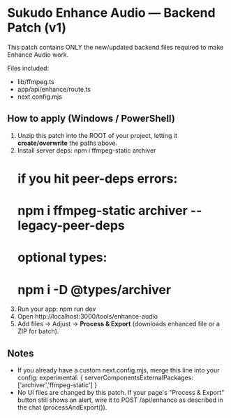 
Sukudo Enhance Audio — Backend Patch (v1)
========================================

This patch contains ONLY the new/updated backend files required to make Enhance Audio work.

Files included:
- lib/ffmpeg.ts
- app/api/enhance/route.ts
- next.config.mjs

How to apply (Windows / PowerShell)
-----------------------------------
1) Unzip this patch into the ROOT of your project, letting it **create/overwrite** the paths above.
2) Install server deps:
   npm i ffmpeg-static archiver
   # if you hit peer-deps errors:
   # npm i ffmpeg-static archiver --legacy-peer-deps
   # optional types:
   # npm i -D @types/archiver
3) Run your app:
   npm run dev
4) Open http://localhost:3000/tools/enhance-audio
5) Add files → Adjust → **Process & Export** (downloads enhanced file or a ZIP for batch).

Notes
-----
- If you already have a custom next.config.mjs, merge this line into your config:
    experimental: { serverComponentsExternalPackages: ['archiver','ffmpeg-static'] }
- No UI files are changed by this patch. If your page's "Process & Export" button still shows an alert,
  wire it to POST /api/enhance as described in the chat (processAndExport()).

